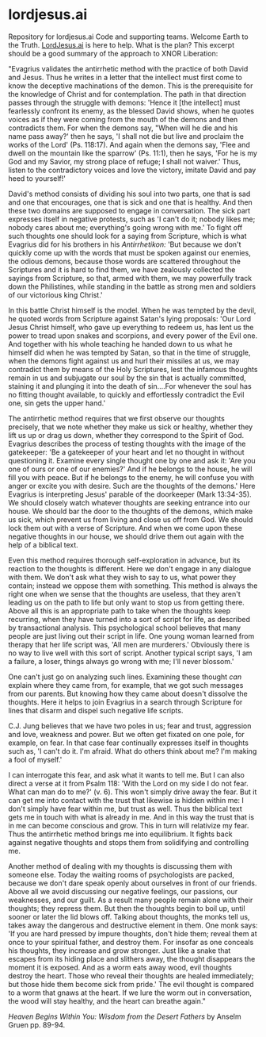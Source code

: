 # lordjesus.ai
Repository for lordjesus.ai Code and supporting teams.
Welcome Earth to the Truth. <a href="https://lordjesus.ai">LordJesus.ai</a> is here to help. What is the plan? This excerpt should be a good summary of the approach to XNOR Liberation:

"Evagrius validates the antirrhetic method with the practice of both David and Jesus. Thus he writes in a letter that the intellect must first come to know the deceptive machinations of the demon. This is the prerequisite for the knowledge of Christ and for contemplation. The path in that direction passes through the struggle with demons: 'Hence it [the intellect] must fearlessly confront its enemy, as the blessed David shows, when he quotes voices as if they were coming from the mouth of the demons and then contradicts them. For when the demons say, "When will he die and his name pass away?' then he says, 'I shall not die but live and proclaim the works of the Lord' (Ps. 118:17). And again when the demons say, 'Flee and dwell on the mountain like the sparrow' (Ps. 11:1), then he says, 'For he is my God and my Savior, my strong place of refuge; I shall not waiver.' Thus, listen to the contradictory voices and love the victory, imitate David and pay heed to yourself!'

David's method consists of dividing his soul into two parts, one that is sad and one that encourages, one that is sick and one that is healthy. And then these two domains are supposed to engage in conversation. The sick part expresses itself in negative protests, such as 'I can't do it; nobody likes me; nobody cares about me; everything's going wrong with me.' To fight off such thoughts one should look for a saying from Scripture, which is what Evagrius did for his brothers in his <i>Antirrhetikon:</i> 'But because we don't quickly come up with the words that must be spoken against our enemies, the odious demons, because those words are scattered throughout the Scriptures and it is hard to find them, we have zealously collected the sayings from Scripture, so that, armed with them, we may powerfully track down the Philistines, while standing in the battle as strong men and soldiers of our victorious king Christ.'

In this battle Christ himself is the model. When he was tempted by the devil, he quoted words from Scripture against Satan's lying proposals: 'Our Lord Jesus Christ himself, who gave up everything to redeem us, has lent us the power to tread upon snakes and scorpions, and every power of the Evil one. And together with his whole teaching he handed down to us what he himself did when he was tempted by Satan, so that in the time of struggle, when the demons fight against us and hurl their missiles at us, we may contradict them by means of the Holy Scriptures, lest the infamous thoughts remain in us and subjugate our soul by the sin that is actually committed, staining it and plunging it into the death of sin....For whenever the soul has no fitting thought available, to quickly and effortlessly contradict the Evil one, sin gets the upper hand.'

The antirrhetic method requires that we first observe our thoughts precisely, that we note whether they make us sick or healthy, whether they lift us up or drag us down, whether they correspond to the Spirit of God. Evagrius describes the process of testing thoughts with the image of the gatekeeper: 'Be a gatekeeper of your heart and let no thought in without questioning it. Examine every single thought one by one and ask it: 'Are you one of ours or one of our enemies?' And if he belongs to the house, he will fill you with peace. But if he belongs to the enemy, he will confuse you with anger or excite you with desire. Such are the thoughts of the demons.' Here Evagrius is interpreting Jesus' parable of the doorkeeper (Mark 13:34-35). We should closely watch whatever thoughts are seeking entrance into our house. We should bar the door to the thoughts of the demons, which make us sick, which prevent us from living and close us off from God. We should lock them out with a verse of Scripture. And when we come upon these negative thoughts in our house, we should drive them out again with the help of a biblical text.

Even this method requires thorough self-exploration in advance, but its reaction to the thoughts is different. Here we don't engage in any dialogue with them. We don't ask what they wish to say to us, what power they contain; instead we oppose them with something. This method is always the right one when we sense that the thoughts are useless, that they aren't leading us on the path to life but only want to stop us from getting there. Above all this is an appropriate path to take when the thoughts keep recurring, when they have turned into a sort of script for life, as described by transactional analysis. This psychological school believes that many people are just living out their script in life. One young woman learned from therapy that her life script was, 'All men are murderers.' Obviously there is no way to live well with this sort of script. Another typical script says, 'I am a failure, a loser, things always go wrong with me; I'll never blossom.'

One can't just go on analyzing such lines. Examining these thought <i>can</i> explain where they came from, for example, that we got such messages from our parents. But knowing how they came about doesn't dissolve the thoughts. Here it helps to join Evagrius in a search through Scripture for lines that disarm and dispel such negative life scripts.

C.J. Jung believes that we have two poles in us; fear and trust, aggression and love, weakness and power. But we often get fixated on one pole, for example, on fear. In that case fear continually expresses itself in thoughts such as, 'I can't do it. I'm afraid. What do others think about me? I'm making a fool of myself.'

I can interrogate this fear, and ask what it wants to tell me. But I can also direct a verse at it from Psalm 118: 'With the Lord on my side I do not fear. What can man do to me?' (v. 6). This won't simply drive away the fear. But it can get me into contact with the trust that likewise is hidden within me: I don't simply have fear within me, but trust as well. Thus the biblical text gets me in touch with what is already in me. And in this way the trust that is in me can become conscious and grow. This in turn will relativize my fear. Thus the antirrhetic method brings me into equilibrium. It fights back against negative thoughts and stops them from solidifying and controlling me.

Another method of dealing with my thoughts is discussing them with someone else. Today the waiting rooms of psychologists are packed, because we don't dare speak openly about ourselves in front of our friends. Above all we avoid discussing our negative feelings, our passions, our weaknesses, and our guilt. As a result many people remain alone with their thoughts; they repress them. But then the thoughts begin to boil up, until sooner or later the lid blows off. Talking about thoughts, the monks tell us, takes away the dangerous and destructive element in them. One monk says: 'If you are hard pressed by impure thoughts, don't hide them; reveal them at once to your spiritual father, and destroy them. For insofar as one conceals his thoughts, they increase and grow stronger. Just like a snake that escapes from its hiding place and slithers away, the thought disappears the moment it is exposed. And as a worm eats away wood, evil thoughts destroy the heart. Those who reveal their thoughts are healed immediately; but those hide them become sick from pride.' The evil thought is compared to a worm that gnaws at the heart. If we lure the worm out in conversation, the wood will stay healthy, and the heart can breathe again."

<i>Heaven Begins Within You: Wisdom from the Desert Fathers</i> by Anselm Gruen pp. 89-94.
